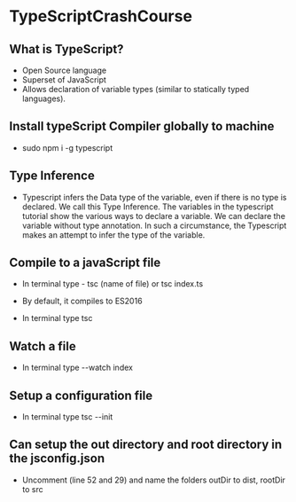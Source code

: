 # TypeScriptCrashCourse

## What is TypeScript?

- Open Source language
- Superset of JavaScript
- Allows declaration of variable types (similar to statically typed languages).

## Install typeScript Compiler globally to machine

- sudo npm i -g typescript

## Type Inference

- Typescript infers the Data type of the variable, even if there is no type is declared. We call this Type Inference. The variables in the typescript tutorial show the various ways to declare a variable. We can declare the variable without type annotation. In such a circumstance, the Typescript makes an attempt to infer the type of the variable.

## Compile to a javaScript file

- In terminal type - tsc (name of file) or tsc index.ts

- By default, it compiles to ES2016

- In terminal type tsc

## Watch a file

- In terminal type --watch index

## Setup a configuration file

- In terminal type tsc --init

## Can setup the out directory and root directory in the jsconfig.json

- Uncomment (line 52 and 29) and name the folders outDir to dist, rootDir to src
